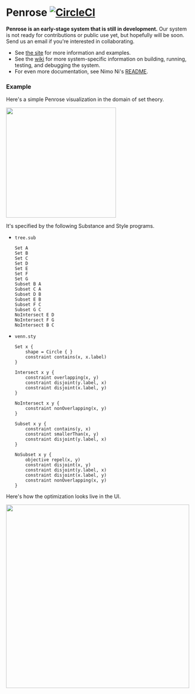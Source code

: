 # Penrose [![CircleCI](https://circleci.com/gh/penrose/penrose/tree/main.svg?style=svg)](https://circleci.com/gh/penrose/penrose/tree/main)

**Penrose is an early-stage system that is still in development.** Our system is not ready for contributions or public use yet, but hopefully will be soon. Send us an email if you're interested in collaborating.

* See [the site](http://www.penrose.ink/) for more information and examples. 
* See the [wiki](https://github.com/penrose/penrose/wiki) for more system-specific information on building, running, testing, and debugging the system. 
* For even more documentation, see Nimo Ni's [README](https://github.com/wodeni/notes-public/blob/master/penrose/archive/ramp-down.md).

### Example

Here's a simple Penrose visualization in the domain of set theory.

<img src="https://i.imgur.com/3JHZeaX.png" width=300>

It's specified by the following Substance and Style programs.

- `tree.sub`
    ```
    Set A
    Set B
    Set C
    Set D
    Set E
    Set F
    Set G
    Subset B A
    Subset C A 
    Subset D B
    Subset E B
    Subset F C
    Subset G C
    NoIntersect E D
    NoIntersect F G
    NoIntersect B C
    ```
- `venn.sty`
    ```
    Set x {
        shape = Circle { }
        constraint contains(x, x.label)
    }

    Intersect x y {
        constraint overlapping(x, y)
        constraint disjoint(y.label, x)
        constraint disjoint(x.label, y)
    }

    NoIntersect x y {
        constraint nonOverlapping(x, y)
    }

    Subset x y {
        constraint contains(y, x)
        constraint smallerThan(x, y)
        constraint disjoint(y.label, x)
    }

    NoSubset x y {
        objective repel(x, y)
        constraint disjoint(x, y)
        constraint disjoint(y.label, x)
        constraint disjoint(x.label, y)
        constraint nonOverlapping(x, y)
    }
    ```

Here's how the optimization looks live in the UI. 

<img src="https://i.imgur.com/Q27Xgbn.gif" width=500>
